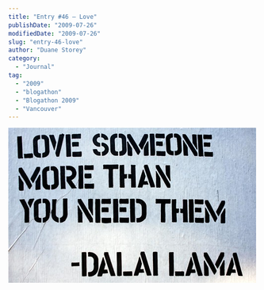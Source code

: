 ```yaml
---
title: "Entry #46 – Love"
publishDate: "2009-07-26"
modifiedDate: "2009-07-26"
slug: "entry-46-love"
author: "Duane Storey"
category:
  - "Journal"
tag:
  - "2009"
  - "blogathon"
  - "Blogathon 2009"
  - "Vancouver"
---
```


[![](_images/entry-46--love-1.jpg)](http://www.flickr.com/photos/duanestorey/3755197300/)